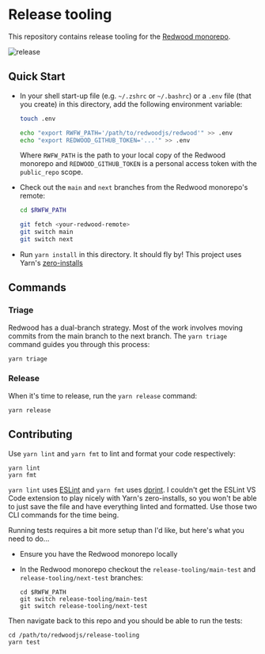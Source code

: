 # Release tooling

This repository contains release tooling for the [Redwood monorepo](https://github.com/redwoodjs/redwood).

![release](https://github.com/redwoodjs/release-tooling/assets/32992335/6f6e6dbb-c259-49b0-a8dc-f77a654be39f)

## Quick Start

- In your shell start-up file (e.g. `~/.zshrc` or `~/.bashrc`) or a `.env` file (that you create) in this directory, add the following environment variable:

  ```bash
  touch .env

  echo "export RWFW_PATH='/path/to/redwoodjs/redwood'" >> .env
  echo "export REDWOOD_GITHUB_TOKEN='...'" >> .env
  ```

  Where `RWFW_PATH` is the path to your local copy of the Redwood monorepo and `REDWOOD_GITHUB_TOKEN` is a personal access token with the `public_repo` scope.

- Check out the `main` and `next` branches from the Redwood monorepo's remote:

  ```bash
  cd $RWFW_PATH

  git fetch <your-redwood-remote>
  git switch main
  git switch next
  ```

- Run `yarn install` in this directory. It should fly by! This project uses Yarn's [zero-installs](https://yarnpkg.com/features/caching#zero-installs)

## Commands

### Triage

Redwood has a dual-branch strategy.
Most of the work involves moving commits from the main branch to the next branch.
The `yarn triage` command guides you through this process:

```
yarn triage
```

### Release

When it's time to release, run the `yarn release` command:

```
yarn release
```

## Contributing

Use `yarn lint` and `yarn fmt` to lint and format your code respectively:

```
yarn lint
yarn fmt
```

`yarn lint` uses [ESLint](https://eslint.org/) and `yarn fmt` uses [dprint](https://dprint.dev/). I couldn't get the ESLint VS Code extension to play nicely with Yarn's zero-installs, so you won't be able to just save the file and have everything linted and formatted. Use those two CLI commands for the time being.

Running tests requires a bit more setup than I'd like, but here's what you need to do...

- Ensure you have the Redwood monorepo locally
- In the Redwood monorepo checkout the `release-tooling/main-test` and `release-tooling/next-test` branches:

  ```
  cd $RWFW_PATH
  git switch release-tooling/main-test
  git switch release-tooling/next-test
  ```

Then navigate back to this repo and you should be able to run the tests:

```
cd /path/to/redwoodjs/release-tooling
yarn test
```
